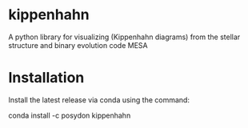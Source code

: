 # kippenhahn
A python library for visualizing (Kippenhahn diagrams) from the stellar structure and binary evolution code MESA

# Installation

Install the latest release via conda using the command:

conda install -c posydon kippenhahn 

